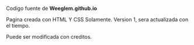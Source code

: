 Codigo fuente de **Weeglem.github.io**

Pagina creada con HTML Y CSS Solamente.
Version 1, sera actualizada con el tiempo.

Puede ser modificada con creditos.
